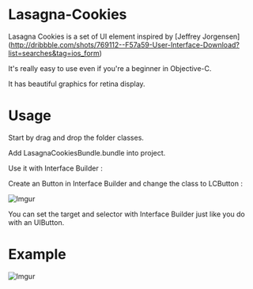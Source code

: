 Lasagna-Cookies
===============

Lasagna Cookies is a set of UI element inspired by [Jeffrey Jorgensen] (http://dribbble.com/shots/769112--F57a59-User-Interface-Download?list=searches&tag=ios_form)

It's really easy to use even if you're a beginner in Objective-C.

It has beautiful graphics for retina display.

Usage
==============

Start by drag and drop the folder classes.

Add LasagnaCookiesBundle.bundle into project.

Use it with Interface Builder :

Create an Button in Interface Builder and change the class to LCButton :

![Imgur](http://i.imgur.com/7ILyoI5.png)

You can set the target and selector with Interface Builder just like you do with an UIButton.

Example
===============

![Imgur](http://i.imgur.com/NGVTgppl.png)

